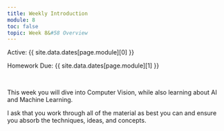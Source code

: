 ```yaml
---
title: Weekly Introduction
module: 8
toc: false
topic: Week 8&#58 Overview
---
```




Active: {{ site.data.dates[page.module][0] }}

Homework Due: {{ site.data.dates[page.module][1] }}

<br />

This week you will dive into Computer Vision, while also learning about AI and Machine Learning.

I ask that you work through all of the material as best you can and ensure you absorb the techniques, ideas, and concepts. 
